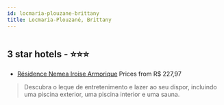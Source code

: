 ```yaml
---
id: locmaria-plouzane-brittany
title: Locmaria-Plouzané, Brittany
---
```


<center><img src="https://i.travelapi.com/hotels/2000000/1660000/1654500/1654463/d73aeb45_z.jpg" alt="" /></center>


##  3 star hotels - ⭐️⭐️⭐️

-    [Résidence Nemea Iroise Armorique](https://www.hurb.com/br/aud/https://www.hurb.com/br/hotels/locmaria-plouzane/residence-nemea-iroise-armorique-HT-CGGI?cmp=18055) Prices from R$ 227,97
   > Descubra o leque de entretenimento e lazer ao seu dispor, incluindo uma piscina exterior, uma piscina interior e uma sauna.
